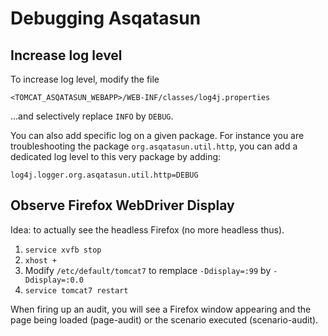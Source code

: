 # Debugging Asqatasun

## Increase log level

To increase log level, modify the file

```
<TOMCAT_ASQATASUN_WEBAPP>/WEB-INF/classes/log4j.properties
```

...and selectively replace `INFO` by `DEBUG`.

You can also add specific log on a given package. For instance you are troubleshooting
the package `org.asqatasun.util.http`, you can add a dedicated log level to this very
package by adding:

```
log4j.logger.org.asqatasun.util.http=DEBUG
```

## Observe Firefox WebDriver Display

Idea: to actually see the headless Firefox (no more headless thus).

1. `service xvfb stop`
1. `xhost +`
1. Modify `/etc/default/tomcat7` to remplace `-Ddisplay=:99` by `-Ddisplay=:0.0`
1. `service tomcat7 restart`

When firing up an audit, you will see a Firefox window appearing and the page being loaded
(page-audit) or the scenario executed (scenario-audit).